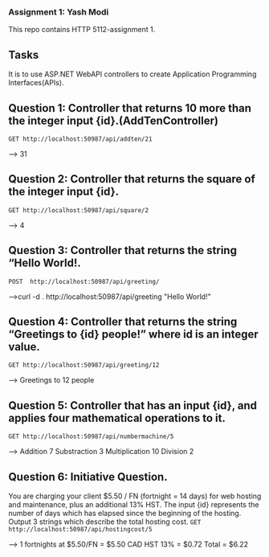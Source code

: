 ### Assignment 1: Yash Modi
This repo contains HTTP 5112-assignment 1.

## Tasks
It is to use ASP.NET WebAPI controllers to create Application Programming Interfaces(APIs).

## Question 1: Controller that returns 10 more than the integer input {id}.(AddTenController)
`
GET http://localhost:50987/api/addten/21
`

-->
 <returns> <int xmlns="http://schemas.microsoft.com/2003/10/Serialization/">31</int> </returns>

## Question 2: Controller that returns the square of the integer input {id}.
`
GET http://localhost:50987/api/square/2
`

--><returns> <int xmlns="http://schemas.microsoft.com/2003/10/Serialization/">4</int></returns>

## Question 3: Controller that returns the string “Hello World!.
`
POST  http://localhost:50987/api/greeting/
`

-->curl -d . http://localhost:50987/api/greeting
"Hello World!"

## Question 4: Controller that returns the string “Greetings to {id} people!” where id is an integer value.
`
GET http://localhost:50987/api/greeting/12
`

--><returns> <string xmlns="http://schemas.microsoft.com/2003/10/Serialization/">Greetings to 12 people</string></returns>

## Question 5: Controller that has an input {id}, and applies four mathematical operations to it.
`
GET http://localhost:50987/api/numbermachine/5
`

--><returns> <ArrayOfstring xmlns:i="http://www.w3.org/2001/XMLSchema-instance" xmlns="http://schemas.microsoft.com/2003/10/Serialization/Arrays">
        <string> Addition 7</string>
        <string> Substraction 3</string>
        <string> Multiplication 10</string>
        <string> Division 2</string>
        </ArrayOfstring>
   </returns>

## Question 6: Initiative Question.

You are charging your client $5.50 / FN (fortnight = 14 days) for web hosting and maintenance, plus an additional 13% HST. The input {id} represents the number of days which has elapsed since the beginning of the hosting. Output 3 strings which describe the total hosting cost.
`
GET http://localhost:50987/api/hostingcost/5
`

--><returns> <ArrayOfstring xmlns:i="http://www.w3.org/2001/XMLSchema-instance" xmlns="http://schemas.microsoft.com/2003/10/Serialization/Arrays">
        <string>1 fortnights at $5.50/FN = $5.50 CAD</string>
        <string>HST 13% = $0.72</string>
        <string>Total = $6.22</string>
        </ArrayOfstring>
        
  </returns>
